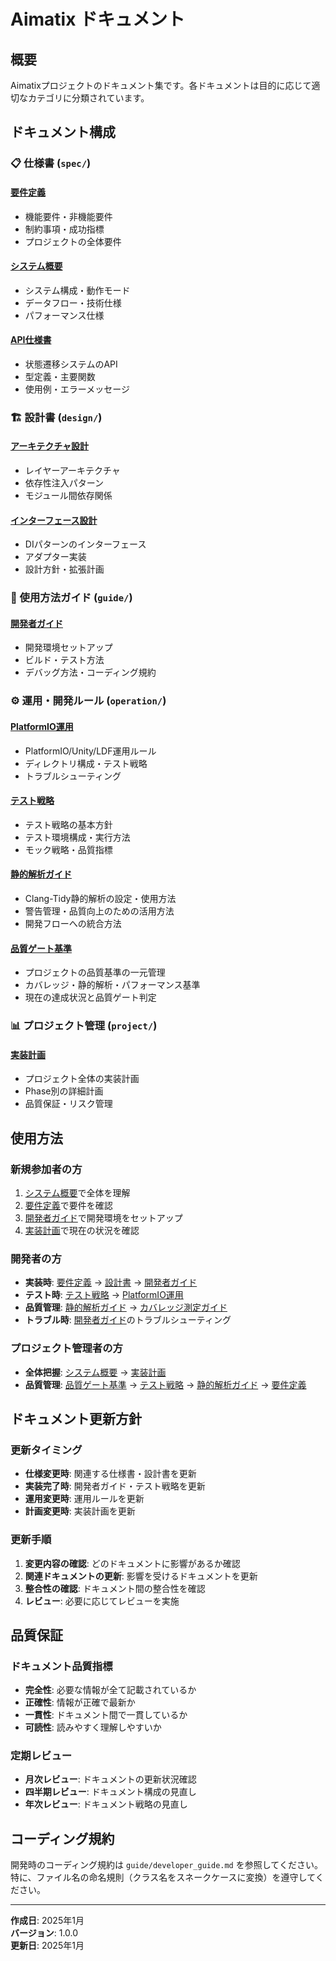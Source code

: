 # Aimatix ドキュメント

## 概要

Aimatixプロジェクトのドキュメント集です。各ドキュメントは目的に応じて適切なカテゴリに分類されています。

## ドキュメント構成

### 📋 仕様書 (`spec/`)

#### [要件定義](spec/requirements.md)
- 機能要件・非機能要件
- 制約事項・成功指標
- プロジェクトの全体要件

#### [システム概要](spec/system_overview.md)
- システム構成・動作モード
- データフロー・技術仕様
- パフォーマンス仕様

#### [API仕様書](spec/api_specification.md)
- 状態遷移システムのAPI
- 型定義・主要関数
- 使用例・エラーメッセージ

### 🏗️ 設計書 (`design/`)

#### [アーキテクチャ設計](design/architecture.md)
- レイヤーアーキテクチャ
- 依存性注入パターン
- モジュール間依存関係

#### [インターフェース設計](design/interface_design.md)
- DIパターンのインターフェース
- アダプター実装
- 設計方針・拡張計画

### 📖 使用方法ガイド (`guide/`)

#### [開発者ガイド](guide/developer_guide.md)
- 開発環境セットアップ
- ビルド・テスト方法
- デバッグ方法・コーディング規約

### ⚙️ 運用・開発ルール (`operation/`)

#### [PlatformIO運用](operation/platformio_best_practices.md)
- PlatformIO/Unity/LDF運用ルール
- ディレクトリ構成・テスト戦略
- トラブルシューティング

#### [テスト戦略](operation/testing_strategy.md)
- テスト戦略の基本方針
- テスト環境構成・実行方法
- モック戦略・品質指標

#### [静的解析ガイド](operation/clang_tidy_guide.md)
- Clang-Tidy静的解析の設定・使用方法
- 警告管理・品質向上のための活用方法
- 開発フローへの統合方法

#### [品質ゲート基準](operation/quality_gates.md)
- プロジェクトの品質基準の一元管理
- カバレッジ・静的解析・パフォーマンス基準
- 現在の達成状況と品質ゲート判定

### 📊 プロジェクト管理 (`project/`)

#### [実装計画](project/integrated_work_plan.md)
- プロジェクト全体の実装計画
- Phase別の詳細計画
- 品質保証・リスク管理

## 使用方法

### 新規参加者の方
1. [システム概要](spec/system_overview.md)で全体を理解
2. [要件定義](spec/requirements.md)で要件を確認
3. [開発者ガイド](guide/developer_guide.md)で開発環境をセットアップ
4. [実装計画](project/integrated_work_plan.md)で現在の状況を確認

### 開発者の方
- **実装時**: [要件定義](spec/requirements.md) → [設計書](design/) → [開発者ガイド](guide/developer_guide.md)
- **テスト時**: [テスト戦略](operation/testing_strategy.md) → [PlatformIO運用](operation/platformio_best_practices.md)
- **品質管理**: [静的解析ガイド](operation/clang_tidy_guide.md) → [カバレッジ測定ガイド](operation/coverage_measurement_guide.md)
- **トラブル時**: [開発者ガイド](guide/developer_guide.md)のトラブルシューティング

### プロジェクト管理者の方
- **全体把握**: [システム概要](spec/system_overview.md) → [実装計画](project/integrated_work_plan.md)
- **品質管理**: [品質ゲート基準](operation/quality_gates.md) → [テスト戦略](operation/testing_strategy.md) → [静的解析ガイド](operation/clang_tidy_guide.md) → [要件定義](spec/requirements.md)

## ドキュメント更新方針

### 更新タイミング
- **仕様変更時**: 関連する仕様書・設計書を更新
- **実装完了時**: 開発者ガイド・テスト戦略を更新
- **運用変更時**: 運用ルールを更新
- **計画変更時**: 実装計画を更新

### 更新手順
1. **変更内容の確認**: どのドキュメントに影響があるか確認
2. **関連ドキュメントの更新**: 影響を受けるドキュメントを更新
3. **整合性の確認**: ドキュメント間の整合性を確認
4. **レビュー**: 必要に応じてレビューを実施

## 品質保証

### ドキュメント品質指標
- **完全性**: 必要な情報が全て記載されているか
- **正確性**: 情報が正確で最新か
- **一貫性**: ドキュメント間で一貫しているか
- **可読性**: 読みやすく理解しやすいか

### 定期レビュー
- **月次レビュー**: ドキュメントの更新状況確認
- **四半期レビュー**: ドキュメント構成の見直し
- **年次レビュー**: ドキュメント戦略の見直し

## コーディング規約

開発時のコーディング規約は `guide/developer_guide.md` を参照してください。
特に、ファイル名の命名規則（クラス名をスネークケースに変換）を遵守してください。

---

**作成日**: 2025年1月  
**バージョン**: 1.0.0  
**更新日**: 2025年1月 